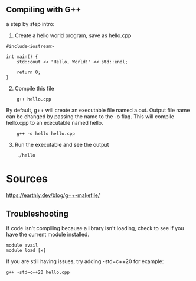 ## Compiling with G++
a step by step intro:

1. Create a hello world program, save as hello.cpp
```
#include<iostream>

int main() {
    std::cout << "Hello, World!" << std::endl;

    return 0;
}
```
2. Compile this file
```
    g++ hello.cpp
```
By default, g++ will create an executable file named a.out. Output file name can be changed by passing the name to the -o flag. This will compile hello.cpp to an executable named hello.
```
    g++ -o hello hello.cpp
```
3. Run the executable and see the output
```
    ./hello
```
    
# Sources
https://earthly.dev/blog/g++-makefile/


## Troubleshooting
If code isn't compiling because a library isn't loading, check to see if you have the current module installed.
```
module avail
module load [x]
```

If you are still having issues, try adding -std=c++20 for example:
```
g++ -std=c++20 hello.cpp
```
